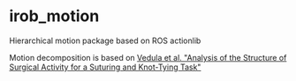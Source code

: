 # irob_motion
Hierarchical motion package based on ROS actionlib

Motion decomposition is based on [Vedula et al. "Analysis of the Structure of Surgical Activity for a Suturing and Knot-Tying Task"](http://journals.plos.org/plosone/article?id=10.1371/journal.pone.0149174)
